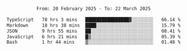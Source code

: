 <div align="center">
<p style="text-align: center;">
<!--START_SECTION:waka-->

```txt
From: 20 February 2025 - To: 22 March 2025

TypeScript   78 hrs 3 mins   ████████████████▓░░░░░░░░   66.14 %
Markdown     18 hrs 38 mins  ████░░░░░░░░░░░░░░░░░░░░░   15.79 %
JSON         9 hrs 55 mins   ██░░░░░░░░░░░░░░░░░░░░░░░   08.41 %
JavaScript   6 hrs 21 mins   █▒░░░░░░░░░░░░░░░░░░░░░░░   05.39 %
Bash         1 hr 44 mins    ▒░░░░░░░░░░░░░░░░░░░░░░░░   01.48 %
```

<!--END_SECTION:waka-->
</p>
</div>
